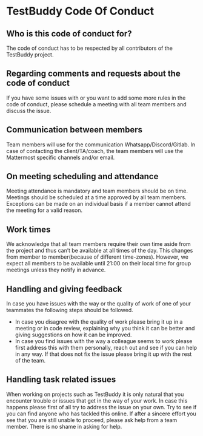 # TestBuddy Code Of Conduct

## Who is this code of conduct for?
The code of conduct has to be respected by all contributors of the TestBuddy project.

## Regarding comments and requests about the code of conduct
If you have some issues with or you want to add some more rules in the code of conduct, please schedule a meeting with all team members and discuss the issue.

## Communication between members
Team members will use for the communication Whatsapp/Discord/Gitlab. In case of contacting the client/TA/coach, the team members will use the Mattermost specific channels and/or email.

## On meeting scheduling and attendance
Meeting attendance is mandatory and team members should be on time. Meetings should be scheduled at a time approved by all team members. Exceptions can be made on an individual basis if a member cannot attend the meeting for a valid reason.

## Work times
We acknowledge that all team members require their own time aside from the project and thus can’t be available at all times of the day. This changes from member to member(because of different time-zones). However, we expect all members to be available 
until 21:00 on their local time for group meetings unless they notify in advance.

## Handling and giving feedback
In case you have issues with the way or the quality of work of one of your teammates the following steps should be followed.

* In case you disagree with the quality of work please bring it up in a meeting or in code review, explaining why you think it can be better and giving suggestions on how it can be improved.
* In case you find issues with the way a colleague seems to work please first address this with them personally, reach out and see if you can help in any way. If that does not fix the issue please bring it up with the rest of the team.

## Handling task related issues
When working on projects such as TestBuddy it is only natural that you encounter trouble or issues that get in the way of your work. In case this happens please first of all try to address the issue on your own. Try to see if you can find anyone who has tackled this online. 
If after a sincere effort you see that you are still unable to proceed, please ask help from a team member. There is no shame in asking for help.